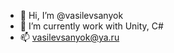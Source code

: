 - 👋 Hi, I’m @vasilevsanyok
- 🌱 I’m currently work with Unity, C#
- 📫 vasilevsanyok@ya.ru

<!---
vasilevsanyok/vasilevsanyok is a ✨ special ✨ repository because its `README.md` (this file) appears on your GitHub profile.
You can click the Preview link to take a look at your changes.
--->
